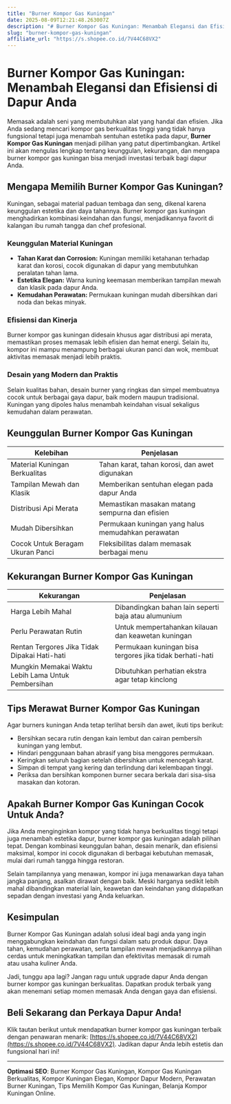 ```yaml
---
title: "Burner Kompor Gas Kuningan"
date: 2025-08-09T12:21:48.263007Z
description: "# Burner Kompor Gas Kuningan: Menambah Elegansi dan Efisiensi di Dapur Anda..."
slug: "burner-kompor-gas-kuningan"
affiliate_url: "https://s.shopee.co.id/7V44C68VX2"
---
```

# Burner Kompor Gas Kuningan: Menambah Elegansi dan Efisiensi di Dapur Anda

Memasak adalah seni yang membutuhkan alat yang handal dan efisien. Jika Anda sedang mencari kompor gas berkualitas tinggi yang tidak hanya fungsional tetapi juga menambah sentuhan estetika pada dapur, **Burner Kompor Gas Kuningan** menjadi pilihan yang patut dipertimbangkan. Artikel ini akan mengulas lengkap tentang keunggulan, kekurangan, dan mengapa burner kompor gas kuningan bisa menjadi investasi terbaik bagi dapur Anda.

## Mengapa Memilih Burner Kompor Gas Kuningan?

Kuningan, sebagai material paduan tembaga dan seng, dikenal karena keunggulan estetika dan daya tahannya. Burner kompor gas kuningan menghadirkan kombinasi keindahan dan fungsi, menjadikannya favorit di kalangan ibu rumah tangga dan chef profesional.

### Keunggulan Material Kuningan

- **Tahan Karat dan Corrosion:** Kuningan memiliki ketahanan terhadap karat dan korosi, cocok digunakan di dapur yang membutuhkan peralatan tahan lama.
- **Estetika Elegan:** Warna kuning keemasan memberikan tampilan mewah dan klasik pada dapur Anda.
- **Kemudahan Perawatan:** Permukaan kuningan mudah dibersihkan dari noda dan bekas minyak.

### Efisiensi dan Kinerja

Burner kompor gas kuningan didesain khusus agar distribusi api merata, memastikan proses memasak lebih efisien dan hemat energi. Selain itu, kompor ini mampu menampung berbagai ukuran panci dan wok, membuat aktivitas memasak menjadi lebih praktis.

### Desain yang Modern dan Praktis

Selain kualitas bahan, desain burner yang ringkas dan simpel membuatnya cocok untuk berbagai gaya dapur, baik modern maupun tradisional. Kuningan yang dipoles halus menambah keindahan visual sekaligus kemudahan dalam perawatan.

## Keunggulan Burner Kompor Gas Kuningan

| Kelebihan                       | Penjelasan                                              |
|----------------------------------|---------------------------------------------------------|
| Material Kuningan Berkualitas   | Tahan karat, tahan korosi, dan awet digunakan           |
| Tampilan Mewah dan Klasik       | Memberikan sentuhan elegan pada dapur Anda             |
| Distribusi Api Merata           | Memastikan masakan matang sempurna dan efisien        |
| Mudah Dibersihkan               | Permukaan kuningan yang halus memudahkan perawatan    |
| Cocok Untuk Beragam Ukuran Panci | Fleksibilitas dalam memasak berbagai menu            |

## Kekurangan Burner Kompor Gas Kuningan

| Kekurangan                         | Penjelasan                                                      |
|-------------------------------------|-----------------------------------------------------------------|
| Harga Lebih Mahal                 | Dibandingkan bahan lain seperti baja atau alumunium          |
| Perlu Perawatan Rutin             | Untuk mempertahankan kilauan dan keawetan kuningan            |
| Rentan Tergores Jika Tidak Dipakai Hati-hati | Permukaan kuningan bisa tergores jika tidak berhati-hati   |
| Mungkin Memakai Waktu Lebih Lama Untuk Pembersihan | Dibutuhkan perhatian ekstra agar tetap kinclong             |

## Tips Merawat Burner Kompor Gas Kuningan

Agar burners kuningan Anda tetap terlihat bersih dan awet, ikuti tips berikut:

- Bersihkan secara rutin dengan kain lembut dan cairan pembersih kuningan yang lembut.
- Hindari penggunaan bahan abrasif yang bisa menggores permukaan.
- Keringkan seluruh bagian setelah dibersihkan untuk mencegah karat.
- Simpan di tempat yang kering dan terlindung dari kelembapan tinggi.
- Periksa dan bersihkan komponen burner secara berkala dari sisa-sisa masakan dan kotoran.

## Apakah Burner Kompor Gas Kuningan Cocok Untuk Anda?

Jika Anda menginginkan kompor yang tidak hanya berkualitas tinggi tetapi juga menambah estetika dapur, burner kompor gas kuningan adalah pilihan tepat. Dengan kombinasi keunggulan bahan, desain menarik, dan efisiensi maksimal, kompor ini cocok digunakan di berbagai kebutuhan memasak, mulai dari rumah tangga hingga restoran.

Selain tampilannya yang menawan, kompor ini juga menawarkan daya tahan jangka panjang, asalkan dirawat dengan baik. Meski harganya sedikit lebih mahal dibandingkan material lain, keawetan dan keindahan yang didapatkan sepadan dengan investasi yang Anda keluarkan.

## Kesimpulan

Burner Kompor Gas Kuningan adalah solusi ideal bagi anda yang ingin menggabungkan keindahan dan fungsi dalam satu produk dapur. Daya tahan, kemudahan perawatan, serta tampilan mewah menjadikannya pilihan cerdas untuk meningkatkan tampilan dan efektivitas memasak di rumah atau usaha kuliner Anda.

Jadi, tunggu apa lagi? Jangan ragu untuk upgrade dapur Anda dengan burner kompor gas kuningan berkualitas. Dapatkan produk terbaik yang akan menemani setiap momen memasak Anda dengan gaya dan efisiensi.

## Beli Sekarang dan Perkaya Dapur Anda!

Klik tautan berikut untuk mendapatkan burner kompor gas kuningan terbaik dengan penawaran menarik: [https://s.shopee.co.id/7V44C68VX2](https://s.shopee.co.id/7V44C68VX2). Jadikan dapur Anda lebih estetis dan fungsional hari ini!

---

**Optimasi SEO**: Burner Kompor Gas Kuningan, Kompor Gas Kuningan Berkualitas, Kompor Kuningan Elegan, Kompor Dapur Modern, Perawatan Burner Kuningan, Tips Memilih Kompor Gas Kuningan, Belanja Kompor Kuningan Online.